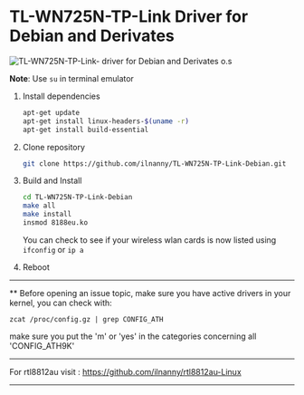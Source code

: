 # TL-WN725N-TP-Link Driver for Debian and Derivates


<img src="https://github.com/ilnanny/TL-WN725N-TP-Link-Debian/blob/master/TP_Link_TL_WN725N_Debian_ilnanny.jpg" alt="TL-WN725N-TP-Link- driver for Debian and Derivates o.s" />

**Note**: Use `su` in terminal emulator

1. Install dependencies
    ``` bash
    apt-get update
    apt-get install linux-headers-$(uname -r)
    apt-get install build-essential
    ```
2. Clone repository

    ``` bash
    git clone https://github.com/ilnanny/TL-WN725N-TP-Link-Debian.git
    ```
3. Build and Install
    ``` bash
    cd TL-WN725N-TP-Link-Debian
    make all
    make install
    insmod 8188eu.ko
    ```
    You can check to see if your wireless wlan cards is now listed using `ifconfig` or `ip a`

4. Reboot

___________________________________________________________________________________________________________
** Before opening an issue  topic, make sure you have active drivers in your kernel, you can check with:


    zcat /proc/config.gz | grep CONFIG_ATH

    
make sure you put the 'm' or 'yes' in the categories concerning all 'CONFIG_ATH9K'
___________________________________________________________________________________________________________
   
   For rtl8812au visit :  https://github.com/ilnanny/rtl8812au-Linux

___________________________________________________________________________________________________________



